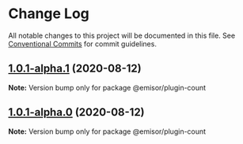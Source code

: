 # Change Log

All notable changes to this project will be documented in this file.
See [Conventional Commits](https://conventionalcommits.org) for commit guidelines.

## [1.0.1-alpha.1](https://github.com/vpjs/emisor/compare/v1.0.1-alpha.0...v1.0.1-alpha.1) (2020-08-12)

**Note:** Version bump only for package @emisor/plugin-count





## [1.0.1-alpha.0](https://github.com/vpjs/emisor/compare/v1.0.0-alpha.6...v1.0.1-alpha.0) (2020-08-12)

**Note:** Version bump only for package @emisor/plugin-count
